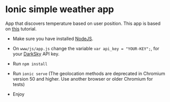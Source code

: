 # Ionic simple weather app

App that discovers temperature based on user position. This app is based on [this](http://tableless.com.br/tutorial-ionic-meu-primeiro-app/) tutorial.

* Make sure you have installed [NodeJS](https://nodejs.org/en/).

* On `www/js/app.js` change the variable `var api_key = "YOUR-KEY";`, for your [DarkSky](https://darksky.net/dev) API key.

* Run `npm install`

* Run `ionic serve` (The geolocation methods are deprecated in Chromium version 50 and higher. Use another browser or older Chromium for tests)

* Enjoy
